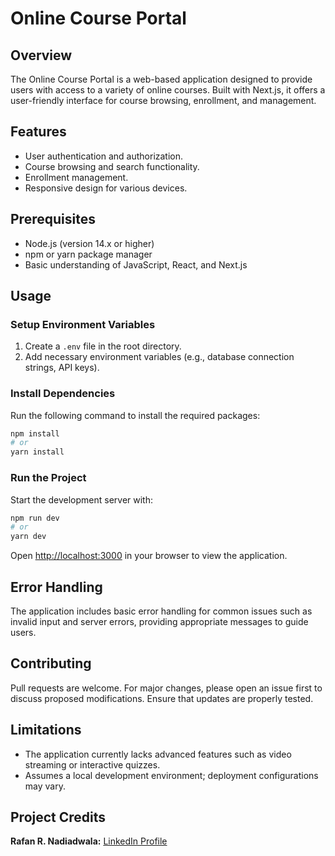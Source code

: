 # Online Course Portal

## Overview

The Online Course Portal is a web-based application designed to provide users with access to a variety of online courses. Built with Next.js, it offers a user-friendly interface for course browsing, enrollment, and management.

## Features

- User authentication and authorization.
- Course browsing and search functionality.
- Enrollment management.
- Responsive design for various devices.

## Prerequisites

- Node.js (version 14.x or higher)
- npm or yarn package manager
- Basic understanding of JavaScript, React, and Next.js

## Usage

### Setup Environment Variables

1. Create a `.env` file in the root directory.
2. Add necessary environment variables (e.g., database connection strings, API keys).

### Install Dependencies

Run the following command to install the required packages:

```bash
npm install
# or
yarn install
```

### Run the Project

Start the development server with:

```bash
npm run dev
# or
yarn dev
```

Open [http://localhost:3000](http://localhost:3000) in your browser to view the application.

## Error Handling

The application includes basic error handling for common issues such as invalid input and server errors, providing appropriate messages to guide users.

## Contributing

Pull requests are welcome. For major changes, please open an issue first to discuss proposed modifications. Ensure that updates are properly tested.

## Limitations

- The application currently lacks advanced features such as video streaming or interactive quizzes.
- Assumes a local development environment; deployment configurations may vary.

## Project Credits

**Rafan R. Nadiadwala:** [LinkedIn Profile](https://www.linkedin.com/in/rafan-nadiadwala-062b70262)
